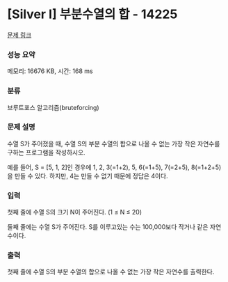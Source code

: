 # [Silver I] 부분수열의 합 - 14225 

[문제 링크](https://www.acmicpc.net/problem/14225) 

### 성능 요약

메모리: 16676 KB, 시간: 168 ms

### 분류

브루트포스 알고리즘(bruteforcing)

### 문제 설명

<p>수열 S가 주어졌을 때, 수열 S의 부분 수열의 합으로 나올 수 없는 가장 작은 자연수를 구하는 프로그램을 작성하시오.</p>

<p>예를 들어, S = [5, 1, 2]인 경우에 1, 2, 3(=1+2), 5, 6(=1+5), 7(=2+5), 8(=1+2+5)을 만들 수 있다. 하지만, 4는 만들 수 없기 때문에 정답은 4이다.</p>

### 입력 

 <p>첫째 줄에 수열 S의 크기 N이 주어진다. (1 ≤ N ≤ 20)</p>

<p>둘째 줄에는 수열 S가 주어진다. S를 이루고있는 수는 100,000보다 작거나 같은 자연수이다.</p>

### 출력 

 <p>첫째 줄에 수열 S의 부분 수열의 합으로 나올 수 없는 가장 작은 자연수를 출력한다.</p>

